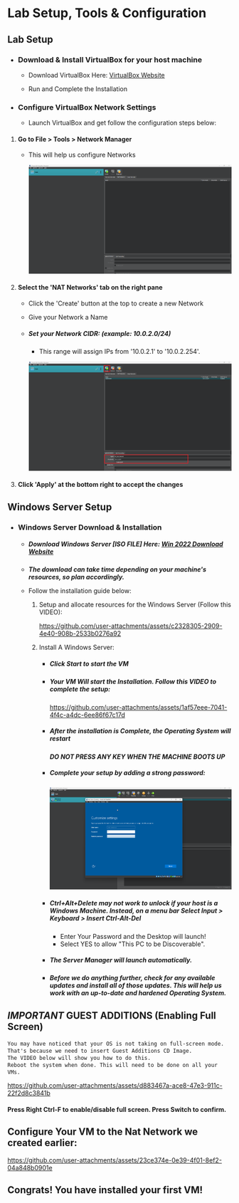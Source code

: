 # Lab Setup, Tools & Configuration

## Lab Setup

* ### Download & Install VirtualBox for your host machine
    - Download VirtualBox Here: <a href="https://www.virtualbox.org/wiki/Downloads" target="_blank">VirtualBox Website</a>

    - Run and Complete the Installation

* ### Configure VirtualBox Network Settings
    - Launch VirtualBox and get follow the configuration steps below:

1. #### Go to File > Tools > Network Manager
    - This will help us configure Networks

        ![Network Manager Img](../images/Nat.png)

2. #### Select the 'NAT Networks' tab on the right pane
    - Click the 'Create' button at the top to create a new Network

    - Give your Network a Name

    - ##### Set your Network CIDR: (example: 10.0.2.0/24)
        - This range will assign IPs from '10.0.2.1' to '10.0.2.254'.
    
        ![VirtualBox IP Setup](../images/VB_IP.png)

3. #### Click 'Apply' at the bottom right to accept the changes


## Windows Server Setup

* ### Windows Server Download & Installation
    - ##### Download Windows Server [ISO FILE] Here: [Win 2022 Download Website](https://info.microsoft.com/ww-landing-windows-server-2022.html)

    - ***The download can take time depending on your machine's resources, so plan accordingly.***

    - Follow the installation guide below: 

        1. Setup and allocate resources for the Windows Server (Follow this VIDEO):

            https://github.com/user-attachments/assets/c2328305-2909-4e40-908b-2533b0276a92
        
        2. Install A Windows Server:
            - ##### Click Start to start the VM
            - ##### Your VM Will start the Installation. Follow this VIDEO to complete the setup:

                https://github.com/user-attachments/assets/1af57eee-7041-4f4c-a4dc-6ee86f67c17d
            

            - ##### After the installation is Complete, the Operating System will restart
               ***DO NOT PRESS ANY KEY WHEN THE MACHINE BOOTS UP***

            - ##### Complete your setup by adding a strong password:
                 
                ![Enter Password for your Server](../images/Password.png)

            - ##### Ctrl+Alt+Delete may not work to unlock if your host is a Windows Machine. Instead, on a menu bar ***Select Input > Keyboard > Insert Ctrl-Alt-Del***
                - Enter Your Password and the Desktop will launch!
                - Select YES to allow "This PC to be Discoverable".

            - ##### The Server Manager will launch automatically.
            - ##### Before we do anything further, check for any available updates and install all of those updates. This will help us work with an up-to-date and hardened Operating System.

## ***IMPORTANT*** GUEST ADDITIONS (Enabling Full Screen)
    You may have noticed that your OS is not taking on full-screen mode.
    That's because we need to insert Guest Additions CD Image. 
    The VIDEO below will show you how to do this. 
    Reboot the system when done. This will need to be done on all your VMs.

https://github.com/user-attachments/assets/d883467a-ace8-47e3-911c-22f2d8c3841b

#### Press Right Ctrl-F to enable/disable full screen. Press Switch to confirm.

## Configure Your VM to the Nat Network we created earlier:



https://github.com/user-attachments/assets/23ce374e-0e39-4f01-8ef2-04a848b0901e



## Congrats! You have installed your first VM!
            
            
